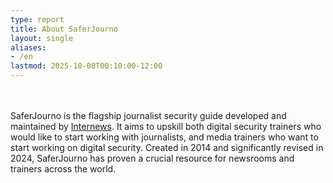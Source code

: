 ```yaml
---
type: report
title: About SaferJourno
layout: single
aliases:
- /en
lastmod: 2025-10-08T00:10:00-12:00
---
```



<br><br>
SaferJourno is the flagship journalist security guide developed and maintained by [Internews](https://internews.org/). It aims to upskill both digital security trainers who would like to start working with journalists, and media trainers who want to start working on digital security. Created in 2014 and significantly revised in 2024, SaferJourno has proven a crucial resource for newsrooms and trainers across the world.